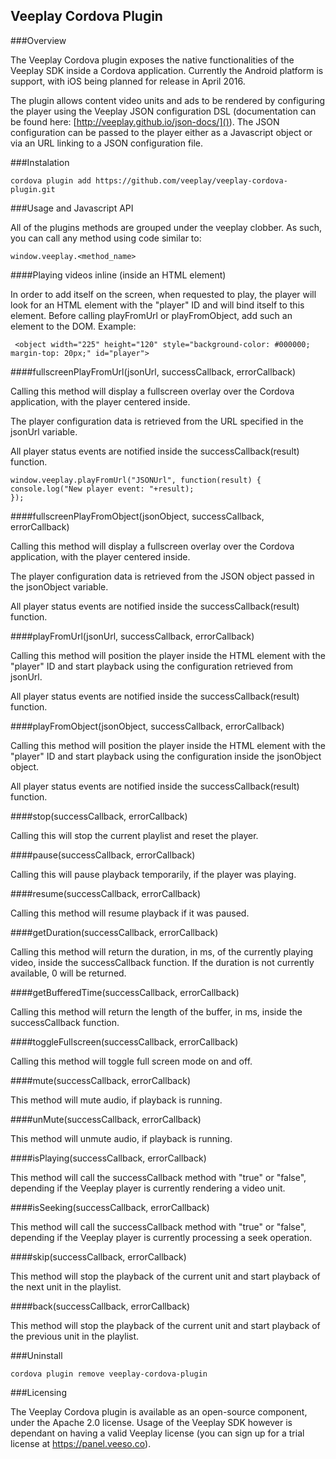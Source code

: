 ## Veeplay Cordova Plugin

###Overview

The Veeplay Cordova plugin exposes the native functionalities of the Veeplay SDK inside a Cordova application. Currently the Android platform is support, with iOS being planned for release in April 2016.

The plugin allows content video units and ads to be rendered by configuring the player using the Veeplay JSON configuration DSL (documentation can be found here: [http://veeplay.github.io/json-docs/]()). The JSON configuration can be passed to the player either as a Javascript object or via an URL linking to a JSON configuration file.

###Instalation

    cordova plugin add https://github.com/veeplay/veeplay-cordova-plugin.git

###Usage and Javascript API

All of the plugins methods are grouped under the veeplay clobber. As such, you can call any method using code similar to:
    
    window.veeplay.<method_name>

####Playing videos inline (inside an HTML element)

In order to add itself on the screen, when requested to play, the player will look for an HTML element with the "player" ID and will bind itself to this element. Before calling playFromUrl or playFromObject, add such an element to the DOM. Example:

     <object width="225" height="120" style="background-color: #000000; margin-top: 20px;" id="player">

####fullscreenPlayFromUrl(jsonUrl, successCallback, errorCallback)

Calling this method will display a fullscreen overlay over the Cordova application, with the player centered inside.

The player configuration data is retrieved from the URL specified in the jsonUrl variable.

All player status events are notified inside the successCallback(result) function.

	window.veeplay.playFromUrl("JSONUrl", function(result) {
	console.log("New player event: "+result);
	});

####fullscreenPlayFromObject(jsonObject, successCallback, errorCallback)

Calling this method will display a fullscreen overlay over the Cordova application, with the player centered inside.

The player configuration data is retrieved from the JSON object passed in the jsonObject variable.

All player status events are notified inside the successCallback(result) function.

####playFromUrl(jsonUrl, successCallback, errorCallback)

Calling this method will position the player inside the HTML element with the "player" ID and start playback using the configuration retrieved from jsonUrl.

All player status events are notified inside the successCallback(result) function.

####playFromObject(jsonObject, successCallback, errorCallback)

Calling this method will position the player inside the HTML element with the "player" ID and start playback using the configuration inside the jsonObject object.

All player status events are notified inside the successCallback(result) function.

####stop(successCallback, errorCallback)

Calling this will stop the current playlist and reset the player.

####pause(successCallback, errorCallback)

Calling this will pause playback temporarily, if the player was playing.

####resume(successCallback, errorCallback)

Calling this method will resume playback if it was paused.

####getDuration(successCallback, errorCallback)

Calling this method will return the duration, in ms, of the currently playing video, inside the successCallback function. If the duration is not currently available, 0 will be returned.

####getBufferedTime(successCallback, errorCallback)

Calling this method will return the length of the buffer, in ms, inside the successCallback function. 

####toggleFullscreen(successCallback, errorCallback)

Calling this method will toggle full screen mode on and off.

####mute(successCallback, errorCallback)

This method will mute audio, if playback is running.

####unMute(successCallback, errorCallback)

This method will unmute audio, if playback is running.

####isPlaying(successCallback, errorCallback)

This method will call the successCallback method with "true" or "false", depending if the Veeplay player is currently rendering a video unit.

####isSeeking(successCallback, errorCallback)

This method will call the successCallback method with "true" or "false", depending if the Veeplay player is currently processing a seek operation.

####skip(successCallback, errorCallback)

This method will stop the playback of the current unit and start playback of the next unit in the playlist.

####back(successCallback, errorCallback)

This method will stop the playback of the current unit and start playback of the previous unit in the playlist.

###Uninstall

    cordova plugin remove veeplay-cordova-plugin

###Licensing

The Veeplay Cordova plugin is available as an open-source component, under the Apache 2.0 license. Usage of the Veeplay SDK however is dependant on having a valid Veeplay license (you can sign up for a trial license at https://panel.veeso.co).